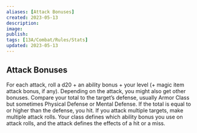 ```yaml
---
aliases: [Attack Bonuses]
created: 2023-05-13
description: 
image: 
publish: 
tags: [13A/Combat/Rules/Stats]
updated: 2023-05-13
---
```


## Attack Bonuses

For each attack, roll a d20 + an ability bonus + your level (+ magic item attack bonus, if any). Depending on the attack, you might also get other bonuses. Compare your total to the target’s defense, usually Armor Class but sometimes Physical Defense or Mental Defense. If the total is equal to or higher than the defense, you hit. If you attack multiple targets, make multiple attack rolls. Your class defines which ability bonus you use on attack rolls, and the attack defines the effects of a hit or a miss.